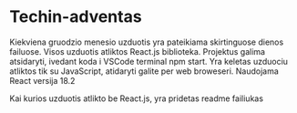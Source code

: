 # Techin-adventas
Kiekviena gruodzio menesio uzduotis yra pateikiama skirtinguose dienos failuose. Visos uzduotis atliktos React.js biblioteka. Projektus galima atsidaryti, ivedant koda i VSCode terminal npm start. Yra keletas uzduociu atliktos tik su JavaScript, atidaryti galite per web broweseri.
Naudojama React versija 18.2

Kai kurios uzduotis atlikto be React.js, yra pridetas readme failiukas
